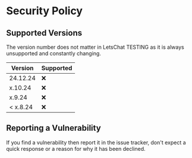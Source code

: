 # Security Policy

## Supported Versions

The version number does not matter in LetsChat TESTING as it is always unsupported and constantly changing.

| Version | Supported          |
| ------- | ------------------ |
| 24.12.24| :x:                |
| x.10.24 | :x:                |
| x.9.24  | :x:                |
| < x.8.24| :x:                |

## Reporting a Vulnerability

If you find a vulnerability then report it in the issue tracker, don't expect a quick response or a reason for why it has been declined.

